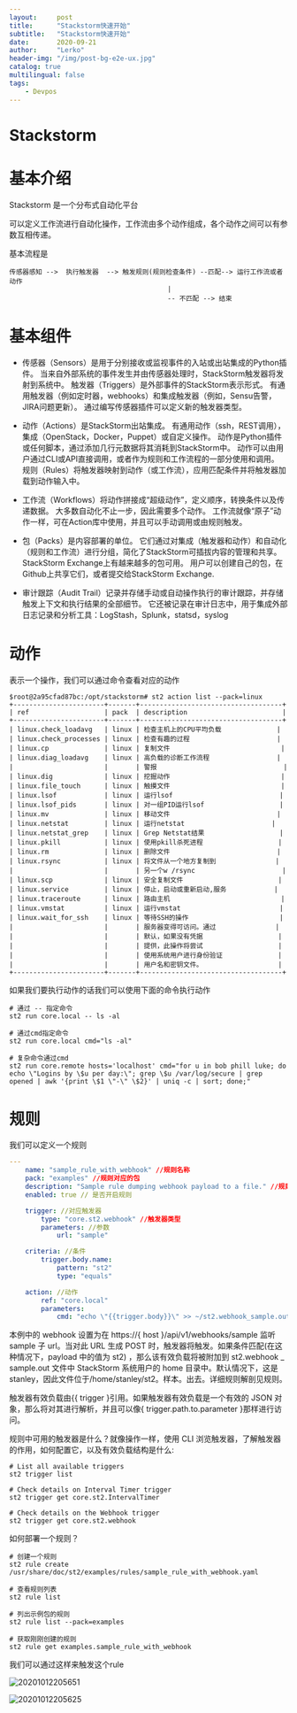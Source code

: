 ```yaml
---
layout:     post
title:      "Stackstorm快速开始"
subtitle:   "Stackstorm快速开始"
date:       2020-09-21
author:     "Lerko"
header-img: "/img/post-bg-e2e-ux.jpg"
catalog: true
multilingual: false
tags:
    - Devpos
---
```



# Stackstorm

# 基本介绍

Stackstorm 是一个分布式自动化平台

可以定义工作流进行自动化操作，工作流由多个动作组成，各个动作之间可以有参数互相传递。

基本流程是

```
传感器感知 -->  执行触发器  --> 触发规则(规则检查条件) --匹配--> 运行工作流或者动作
										|
										-- 不匹配 --> 结束
```

# 基本组件

- 传感器（Sensors）是用于分别接收或监视事件的入站或出站集成的Python插件。 当来自外部系统的事件发生并由传感器处理时，StackStorm触发器将发射到系统中。
触发器（Triggers）是外部事件的StackStorm表示形式。 有通用触发器（例如定时器，webhooks）和集成触发器（例如，Sensu告警，JIRA问题更新）。 通过编写传感器插件可以定义新的触发器类型。

- 动作（Actions）是StackStorm出站集成。 有通用动作（ssh，REST调用），集成（OpenStack，Docker，Puppet）或自定义操作。 动作是Python插件或任何脚本，通过添加几行元数据将其消耗到StackStorm中。 动作可以由用户通过CLI或API直接调用，或者作为规则和工作流程的一部分使用和调用。
规则（Rules）将触发器映射到动作（或工作流），应用匹配条件并将触发器加载到动作输入中。

- 工作流（Workflows）将动作拼接成“超级动作”，定义顺序，转换条件以及传递数据。 大多数自动化不止一步，因此需要多个动作。 工作流就像“原子”动作一样，可在Action库中使用，并且可以手动调用或由规则触发。

- 包（Packs）是内容部署的单位。 它们通过对集成（触发器和动作）和自动化（规则和工作流）进行分组，简化了StackStorm可插拔内容的管理和共享。 StackStorm Exchange上有越来越多的包可用。 用户可以创建自己的包，在Github上共享它们，或者提交给StackStorm Exchange.

- 审计跟踪（Audit Trail）记录并存储手动或自动操作执行的审计跟踪，并存储触发上下文和执行结果的全部细节。 它还被记录在审计日志中，用于集成外部日志记录和分析工具：LogStash，Splunk，statsd，syslog



# 动作

表示一个操作，我们可以通过命令查看对应的动作

```shell
$root@2a95cfad87bc:/opt/stackstorm# st2 action list --pack=linux
+-----------------------+-------+------------------------------------+
| ref                   | pack  | description                        |
+-----------------------+-------+------------------------------------+
| linux.check_loadavg   | linux | 检查主机上的CPU平均负载              |
| linux.check_processes | linux | 检查有趣的过程                      |
| linux.cp              | linux | 复制文件                            |
| linux.diag_loadavg    | linux | 高负载的诊断工作流程                 |
|                       |       | 警报                                |
| linux.dig             | linux | 挖掘动作                            |
| linux.file_touch      | linux | 触摸文件                            |
| linux.lsof            | linux | 运行lsof                           |
| linux.lsof_pids       | linux | 对一组PID运行lsof					 |
| linux.mv              | linux | 移动文件							 |
| linux.netstat         | linux | 运行netstat						 |
| linux.netstat_grep    | linux | Grep Netstat结果                   |
| linux.pkill           | linux | 使用pkill杀死进程                   |
| linux.rm              | linux | 删除文件                           |
| linux.rsync           | linux | 将文件从一个地方复制到               |
|                       |       | 另一个w /rsync                      |
| linux.scp             | linux | 安全复制文件                        |
| linux.service         | linux | 停止，启动或重新启动,服务            |
| linux.traceroute      | linux | 路由主机                            |
| linux.vmstat          | linux | 运行vmstat                         |
| linux.wait_for_ssh    | linux | 等待SSH的操作                       |
|                       |       | 服务器变得可访问。通过               |
|                       |       | 默认，如果没有凭据                   |
|                       |       | 提供，此操作将尝试                   |
|                       |       | 使用系统用户进行身份验证              |
|                       |       | 用户名和密钥文件。                   |
+-----------------------+-------+------------------------------------+
```

如果我们要执行动作的话我们可以使用下面的命令执行动作

```
# 通过 -- 指定命令
st2 run core.local -- ls -al

# 通过cmd指定命令
st2 run core.local cmd="ls -al"

# 复杂命令通过cmd
st2 run core.remote hosts='localhost' cmd="for u in bob phill luke; do echo \"Logins by \$u per day:\"; grep \$u /var/log/secure | grep opened | awk '{print \$1 \"-\" \$2}' | uniq -c | sort; done;"
```

# 规则

我们可以定义一个规则

```yaml
---
    name: "sample_rule_with_webhook" //规则名称
    pack: "examples" //规则对应的包
    description: "Sample rule dumping webhook payload to a file." //规则描述
    enabled: true // 是否开启规则

    trigger: //对应触发器
        type: "core.st2.webhook" //触发器类型
        parameters: //参数
            url: "sample"

    criteria: //条件
        trigger.body.name:
            pattern: "st2"
            type: "equals"

    action: //动作
        ref: "core.local"
        parameters:
            cmd: "echo \"{{trigger.body}}\" >> ~/st2.webhook_sample.out ; sync"
```

本例中的 webhook 设置为在 https://{ host }/api/v1/webhooks/sample 监听 sample 子 url。当对此 URL 生成 POST 时，触发器将触发。如果条件匹配(在这种情况下，payload 中的值为 st2) ，那么该有效负载将被附加到 st2.webhook _ sample.out 文件中 StackStorm 系统用户的 home 目录中。默认情况下，这是 stanley，因此文件位于/home/stanley/st2。样本。出去。详细规则解剖见规则。

触发器有效负载由{{ trigger }引用。如果触发器有效负载是一个有效的 JSON 对象，那么将对其进行解析，并且可以像{ trigger.path.to.parameter }那样进行访问。

规则中可用的触发器是什么？就像操作一样，使用 CLI 浏览触发器，了解触发器的作用，如何配置它，以及有效负载结构是什么:

```shell
# List all available triggers
st2 trigger list

# Check details on Interval Timer trigger
st2 trigger get core.st2.IntervalTimer

# Check details on the Webhook trigger
st2 trigger get core.st2.webhook
```

如何部署一个规则？


```shell
# 创建一个规则
st2 rule create /usr/share/doc/st2/examples/rules/sample_rule_with_webhook.yaml

# 查看规则列表
st2 rule list

# 列出示例包的规则
st2 rule list --pack=examples

# 获取刚刚创建的规则
st2 rule get examples.sample_rule_with_webhook
```

我们可以通过这样来触发这个rule

![20201012205651](http://img.chenyingqiao.top/20201012205651.png)

![20201012205625](http://img.chenyingqiao.top/20201012205625.png)



